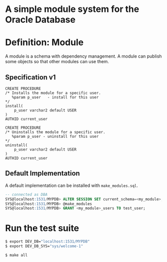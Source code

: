 # A simple module system for the Oracle Database

# Definition: Module 
A module is a schema with dependency management. 
A module can publish some objects so that other modules can use them.

## Specification v1

```
CREATE PROCEDURE 
/* Installs the module for a specific user.
   %param p_user   - install for this user
*/
install(
    p_user varchar2 default USER
)
AUTHID current_user
```

```
CREATE PROCEDURE 
/* Uninstalls the module for a specific user.
   %param p_user - uninstall for this user
*/
uninstall(
    p_user varchar2 default USER
)
AUTHID current_user
```

## Default Implementation
A default implementation can be installed with `make_modules.sql`. 
```sql
-- connected as DBA
SYS@localhost:1531/MYPDB> ALTER SESSION SET current_schema=<my_module>;
SYS@localhost:1531/MYPDB> @make_modules 
SYS@localhost:1531/MYPDB> GRANT <my_module>_users TO test_user; 
```


# Run the test suite

```bash
$ export DEV_DB="localhost:1531/MYPDB"
$ export DEV_DB_SYS="sys/welcome-1"

$ make all

```

